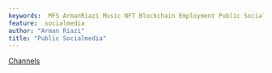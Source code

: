 ```yaml
---
keywords:  MFS ArmanRiazi Music NFT Blockchain Employment Public Social Media
feature:  socialmedia
author: "Arman Riazi"
title: "Public Socialmedia"
---
```


[Channels](./channels.md)